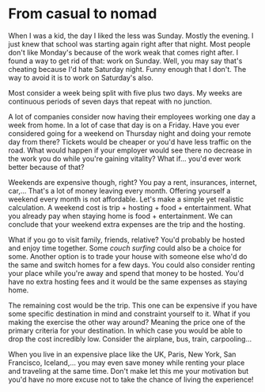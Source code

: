 # From casual to nomad

When I was a kid, the day I liked the less was Sunday. Mostly the evening. I just knew that school was starting again right after that night. Most people don't like Monday's because of the work weak that comes right after.
I found a way to get rid of that: work on Sunday. Well, you may say that's cheating because I'd hate Saturday night. Funny enough that I don't. The way to avoid it is to work on Saturday's also.

Most consider a week being split with five plus two days. My weeks are continuous periods of seven days that repeat with no junction.

A lot of companies consider now having their employees working one day a week from home. In a lot of case that day is on a Friday. Have you ever considered going for a weekend on Thursday night and doing your remote day from there? Tickets would be cheaper or you'd have less traffic on the road.
What would happen if your employer would see there no decrease in the work you do while you're gaining vitality? What if… you'd ever work better because of that?

Weekends are expensive though, right? You pay a rent, insurances, internet, car,… That's a lot of money leaving every month. Offering yourself a weekend every month is not affordable.
Let's make a simple yet realistic calculation. A weekend cost is trip + hosting + food + entertainment. What you already pay when staying home is food + entertainment. We can conclude that your weekend extra expenses are the trip and the hosting.

What if you go to visit family, friends, relative? You'd probably be hosted and enjoy time together.
Some _couch surfing_ could also be a choice for some.
Another option is to trade your house with someone else who'd do the same and switch homes for a few days.
You could also consider renting your place while you're away and spend that money to be hosted. You'd have no extra hosting fees and it would be the same expenses as staying home.

The remaining cost would be the trip. This one can be expensive if you have some specific destination in mind and constraint yourself to it.
What if you making the exercise the other way around? Meaning the price one of the primary criteria for your destination. In which case you would be able to drop the cost incredibly low. Consider the airplane, bus, train, carpooling…

When you live in an expensive place like the UK, Paris, New York, San Francisco, Iceland,… you may even save money while renting your place and traveling at the same time. Don't make let this me your motivation but you'd have no more excuse not to take the chance of living the experience!